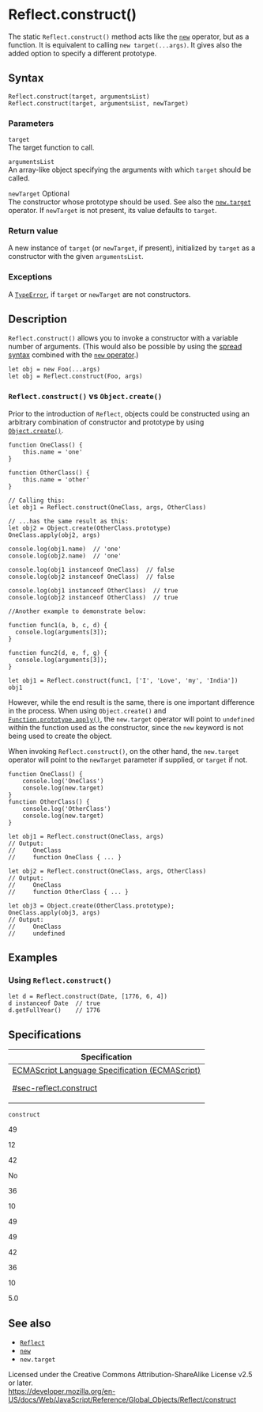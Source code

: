 # Reflect.construct()

The static `Reflect.construct()` method acts like the [`new`](../../operators/new) operator, but as a function. It is equivalent to calling `new target(...args)`. It gives also the added option to specify a different prototype.

## Syntax

    Reflect.construct(target, argumentsList)
    Reflect.construct(target, argumentsList, newTarget)

### Parameters

`target`  
The target function to call.

`argumentsList`  
An array-like object specifying the arguments with which `target` should be called.

`newTarget` <span class="badge inline optional">Optional</span>  
The constructor whose prototype should be used. See also the [`new.target`](../../operators/new.target) operator. If `newTarget` is not present, its value defaults to `target`.

### Return value

A new instance of `target` (or `newTarget`, if present), initialized by `target` as a constructor with the given `argumentsList`.

### Exceptions

A [`TypeError`](../typeerror), if `target` or `newTarget` are not constructors.

## Description

`Reflect.construct()` allows you to invoke a constructor with a variable number of arguments. (This would also be possible by using the [spread syntax](../../operators/spread_syntax) combined with the [`new` operator](../../operators/new).)

    let obj = new Foo(...args)
    let obj = Reflect.construct(Foo, args)

### `Reflect.construct()` vs `Object.create()`

Prior to the introduction of `Reflect`, objects could be constructed using an arbitrary combination of constructor and prototype by using [`Object.create()`](../object/create).

    function OneClass() {
        this.name = 'one'
    }

    function OtherClass() {
        this.name = 'other'
    }

    // Calling this:
    let obj1 = Reflect.construct(OneClass, args, OtherClass)

    // ...has the same result as this:
    let obj2 = Object.create(OtherClass.prototype)
    OneClass.apply(obj2, args)

    console.log(obj1.name)  // 'one'
    console.log(obj2.name)  // 'one'

    console.log(obj1 instanceof OneClass)  // false
    console.log(obj2 instanceof OneClass)  // false

    console.log(obj1 instanceof OtherClass)  // true
    console.log(obj2 instanceof OtherClass)  // true

    //Another example to demonstrate below:

    function func1(a, b, c, d) {
      console.log(arguments[3]);
    }

    function func2(d, e, f, g) {
      console.log(arguments[3]);
    }

    let obj1 = Reflect.construct(func1, ['I', 'Love', 'my', 'India'])
    obj1

However, while the end result is the same, there is one important difference in the process. When using `Object.create()` and [`Function.prototype.apply()`](../function/apply), the `new.target` operator will point to `undefined` within the function used as the constructor, since the `new` keyword is not being used to create the object.

When invoking `Reflect.construct()`, on the other hand, the `new.target` operator will point to the `newTarget` parameter if supplied, or `target` if not.

    function OneClass() {
        console.log('OneClass')
        console.log(new.target)
    }
    function OtherClass() {
        console.log('OtherClass')
        console.log(new.target)
    }

    let obj1 = Reflect.construct(OneClass, args)
    // Output:
    //     OneClass
    //     function OneClass { ... }

    let obj2 = Reflect.construct(OneClass, args, OtherClass)
    // Output:
    //     OneClass
    //     function OtherClass { ... }

    let obj3 = Object.create(OtherClass.prototype);
    OneClass.apply(obj3, args)
    // Output:
    //     OneClass
    //     undefined

## Examples

### Using `Reflect.construct()`

    let d = Reflect.construct(Date, [1776, 6, 4])
    d instanceof Date  // true
    d.getFullYear()    // 1776

## Specifications

<table><thead><tr class="header"><th>Specification</th></tr></thead><tbody><tr class="odd"><td><a href="https://tc39.es/ecma262/#sec-reflect.construct">ECMAScript Language Specification (ECMAScript) 
<br/>

<span class="small">#sec-reflect.construct</span></a></td></tr></tbody></table>

`construct`

49

12

42

No

36

10

49

49

42

36

10

5.0

## See also

-   [`Reflect`](../reflect)
-   [`new`](../../operators/new)
-   `new.target`

 
Licensed under the Creative Commons Attribution-ShareAlike License v2.5 or later.  
<a href="https://developer.mozilla.org/en-US/docs/Web/JavaScript/Reference/Global_Objects/Reflect/construct" class="_attribution-link">https://developer.mozilla.org/en-US/docs/Web/JavaScript/Reference/Global_Objects/Reflect/construct</a>
